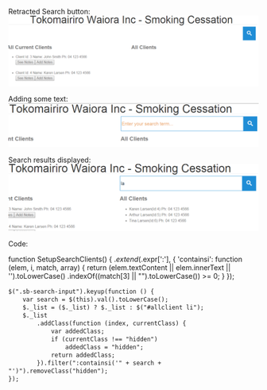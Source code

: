 Retracted Search button:
![alt text](https://github.com/dplkjl/Projects/blob/master/akp/InitialScreen1.PNG "Image 1")


Adding some text:
![alt text](https://github.com/dplkjl/Projects/blob/master/akp/Screen2.PNG "Image 2")


Search results displayed:
![alt text](https://github.com/dplkjl/Projects/blob/master/akp/Screen3.png "Image 3")

Code:


function SetupSearchClients() {
    $.extend($.expr[':'], {
        'containsi': function (elem, i, match, array) {
            return (elem.textContent || elem.innerText || '').toLowerCase()
            .indexOf((match[3] || "").toLowerCase()) >= 0;
        }
    });


    $(".sb-search-input").keyup(function () {
        var search = $(this).val().toLowerCase();
        $._list = ($._list) ? $._list : $("#allclient li");
        $._list
            .addClass(function (index, currentClass) {
                var addedClass;
                if (currentClass !== "hidden")
                    addedClass = "hidden";
                return addedClass;
            }).filter(":containsi('" + search + "')").removeClass("hidden");
    });